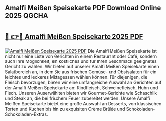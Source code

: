 ## Amalfi Meißen Speisekarte PDF Download Online 2025 QGCHA

# <h2><a href="http://gc5hm5p.nevu.top/?p=Amalfi+Mei%c3%9fen+Speisekarte">🔗 👉🔴 Amalfi Meißen Speisekarte 2025 PDF</a></h2>

[![Amalfi Meißen Speisekarte 2025 PDF](https://i.imgur.com/dBaPXMq.png)](http://gc5hm5p.nevu.top/?p=Amalfi+Mei%c3%9fen+Speisekarte)
Die Amalfi Meißen Speisekarte ist nicht nur eine Liste von Gerichten in einem Restaurant oder Café, sondern auch Ihre Möglichkeit, ein köstliches und für Ihren Geschmack geeignetes Gericht zu wählen. Wir bieten auf unserer Amalfi Meißen Speisekarte einen Salatbereich an, in dem Sie aus frischen Gemüse- und Obstsalaten für ein leichtes und leckeres Mittagessen wählen können. Für diejenigen, die Fleisch bevorzugen, bieten wir eine umfangreiche Auswahl an Gerichten auf der Amalfi Meißen Speisekarte an: Rindfleisch, Schweinefleisch, Huhn und Fisch. Unseren Auserwählten bieten wir Gourmet-Gerichte wie Schaschlik und Steak an, die bei frischem Feuer zubereitet werden. Unsere Amalfi Meißen Speisekarte bietet eine große Auswahl an Desserts, von klassischen Torten und Kuchen bis hin zu exquisiten Crème Brûlée und Schokoladen-Schokoladen-Extras.
